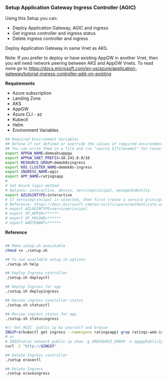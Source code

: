 ### Setup Application Gateway Ingress Controller (AGIC)
Using this Setup you can:
- Deploy Application Gateway, AGIC and ingress
- Get ingress controller and ingress status
- Delete ingress controller and ingress

Deploy Application Gateway in same Vnet as AKS. 

Note: If you prefer to deploy or have existing AppGW in another Vnet, then you will need network peering between AKS and AppGW Vnets. To read more go to https://docs.microsoft.com/en-us/azure/application-gateway/tutorial-ingress-controller-add-on-existing

**Requirements**
- Azure subscription
- Landing Zone
- AKS
- AppGW
- Azure CLI - az
- Kubectl
- Helm
- Environment Variables

```bash
## Required Environment Variables
## Define if not defined or override the values of required environments variables.
## You can write them in a file and run "source ${filename}" for reuse. Example
export APPGW_NAME=demoaksappgw
export APPGW_SNET_PREFIX=10.241.0.0/16
export RESOURCE_GROUP=demok8singress
export K8S_CLUSTER_NAME=demok8s-ingress
export INGRESS_NAME=agic
export APP_NAME=ratingsapp
# 
# Set Azure login method
# Options: interactive, device, serviceprincipal, managedidentity
export AZLOGINTYPE=interactive
# If serviceprincipal is selected, then first create a service principal with proper role and set SP_APPID SP_PASSWD AADTENANT variables
# Reference: https://docs.microsoft.com/en-us/cli/azure/authenticate-azure-cli
# export AZLOGINTYPE=serviceprincipal
# export SP_APPID=******
# export SP_PASSWD=******
# export AADTENANT=******

```

**Reference**
```bash

## Make setup.sh executable
chmod +x ./setup.sh

## To see available setup.sh options
./setup.sh help

## Deploy Ingress controller
./setup.sh deployctl

## Deploy Ingress for app
./setup.sh deployingress

## Review ingress controller status
./setup.sh statusctl

## Review ingress status for app
./setup.sh statusingress

#// Get AGIC  public ip by yourself and browse
INGIP=$(kubectl get ingress --namespace ratingsapp| grep ratings-web-ingress-agic |awk '{print $4}')
# or
# INGIP=$(az network public-ip show -g $RESOURCE_GROUP -n appgwPublicIp -o tsv --query "ipAddress")
curl -I "http://$INGIP"

## Delete Ingress controller
./setup erasectl

## Delete Ingress
./setup eraseingress
```